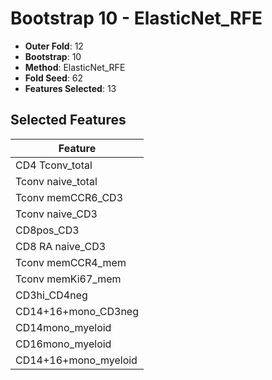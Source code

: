 # Bootstrap 10 - ElasticNet_RFE

- **Outer Fold**: 12
- **Bootstrap**: 10
- **Method**: ElasticNet_RFE
- **Fold Seed**: 62
- **Features Selected**: 13

## Selected Features

| Feature |
|---------|
| CD4 Tconv_total |
| Tconv naive_total |
| Tconv memCCR6_CD3 |
| Tconv naive_CD3 |
| CD8pos_CD3 |
| CD8 RA naive_CD3 |
| Tconv memCCR4_mem |
| Tconv memKi67_mem |
| CD3hi_CD4neg |
| CD14+16+mono_CD3neg |
| CD14mono_myeloid |
| CD16mono_myeloid |
| CD14+16+mono_myeloid |
